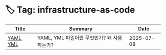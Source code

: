 # 🏷️ Tag: infrastructure-as-code

| Title | Summary | Date |
|-------|---------|------|
| [YAML, YML](https://github.com/MinHyeok-lee1/TIL/blob/main/2025/07/08-yaml.md) | YAML, YML 파일이란 무엇인가? 왜 사용하는가? | 2025-07-08 |
